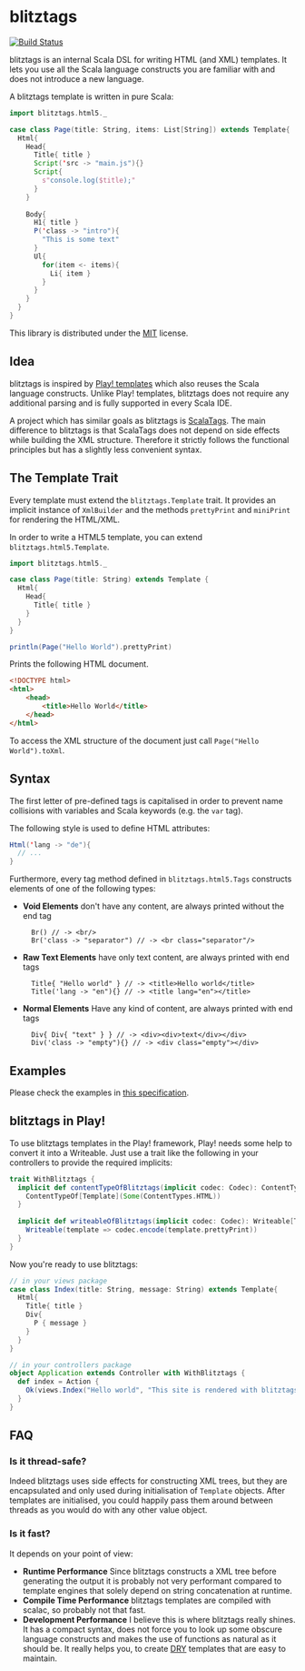 # blitztags

[![Build Status](https://travis-ci.org/Luegg/blitztags.png?branch=master)](https://travis-ci.org/Luegg/blitztags)

blitztags is an internal Scala DSL for writing HTML (and XML) templates. It lets you use all the Scala language constructs you are familiar with and does not introduce a new language.

A blitztags template is written in pure Scala:

```scala
import blitztags.html5._

case class Page(title: String, items: List[String]) extends Template{
  Html{
    Head{
      Title{ title }
      Script('src -> "main.js"){}
      Script{
        s"console.log($title);"
      }
    }
    
    Body{
      H1{ title }
      P('class -> "intro"){
        "This is some text"
      }
      Ul{
        for(item <- items){
          Li{ item }
        }
      }
    }
  }
}
```

This library is distributed under the [MIT](http://en.wikipedia.org/wiki/MIT_License) license.

## Idea

blitztags is inspired by [Play! templates](http://www.playframework.com/documentation/2.1.x/ScalaTemplates) which also reuses the Scala language constructs. Unlike Play! templates, blitztags does not require any additional parsing and is fully supported in every Scala IDE.

A project which has similar goals as blitztags is [ScalaTags](https://github.com/lihaoyi/scalatags). The main difference to blitztags is that ScalaTags does not depend on side effects while building the XML structure. Therefore it strictly follows the functional principles but has a slightly less convenient syntax.

## The Template Trait

Every template must extend the `blitztags.Template` trait. It provides an implicit instance of `XmlBuilder` and the methods `prettyPrint` and `miniPrint` for rendering the HTML/XML.

In order to write a HTML5 template, you can extend `blitztags.html5.Template`.

```scala
import blitztags.html5._

case class Page(title: String) extends Template {
  Html{
    Head{
      Title{ title }
    }
  }
}

println(Page("Hello World").prettyPrint)
```

Prints the following HTML document.

```html
<!DOCTYPE html>
<html>
    <head>
        <title>Hello World</title>
    </head>
</html>
```

To access the XML structure of the document just call `Page("Hello World").toXml`.

## Syntax

The first letter of pre-defined tags is capitalised in order to prevent name collisions with variables and Scala keywords (e.g. the `var` tag).

The following style is used to define HTML attributes:

```scala
Html('lang -> "de"){
  // ...
}
```

Furthermore, every tag method defined in `blitztags.html5.Tags` constructs elements of one of the following types:

- **Void Elements** don't have any content, are always printed without the end tag

        Br() // -> <br/>
        Br('class -> "separator") // -> <br class="separator"/>

- **Raw Text Elements** have only text content, are always printed with end tags

        Title{ "Hello world" } // -> <title>Hello world</title>
        Title('lang -> "en"){} // -> <title lang="en"></title>

- **Normal Elements** Have any kind of content, are always printed with end tags

        Div{ Div{ "text" } } // -> <div><div>text</div></div>
        Div('class -> "empty"){} // -> <div class="empty"></div>

## Examples

Please check the examples in [this specification](https://github.com/Luegg/blitztags/blob/master/src/test/scala/blitztags/examples/Examples.scala).

## blitztags in Play!

To use blitztags templates in the Play! framework, Play! needs some help to convert it into a Writeable. Just use a trait like the following in your controllers to provide the required implicits:

```scala
trait WithBlitztags {
  implicit def contentTypeOfBlitztags(implicit codec: Codec): ContentTypeOf[Template] = {
    ContentTypeOf[Template](Some(ContentTypes.HTML))
  }
      
  implicit def writeableOfBlitztags(implicit codec: Codec): Writeable[Template] = {
    Writeable(template => codec.encode(template.prettyPrint))
  }
}
```

Now you're ready to use blitztags:

```scala
// in your views package
case class Index(title: String, message: String) extends Template{
  Html{
    Title{ title }
    Div{
      P { message }
    }
  }
}

// in your controllers package
object Application extends Controller with WithBlitztags {
  def index = Action {
    Ok(views.Index("Hello world", "This site is rendered with blitztags!"))
  }
}
```

## FAQ

### Is it thread-safe?

Indeed blitztags uses side effects for constructing XML trees, but they are encapsulated and only used during initialisation of `Template` objects. After templates are initialised, you could happily pass them around between threads as you would do with any other value object. 

### Is it fast?

It depends on your point of view:

* **Runtime Performance** Since blitztags constructs a XML tree before generating the output it is probably not very performant compared to template engines that solely depend on string concatenation at runtime.
* **Compile Time Performance** blitztags templates are compiled with scalac, so probably not that fast.
* **Development Performance** I believe this is where blitztags really shines. It has a compact syntax, does not force you to look up some obscure language constructs and makes the use of functions as natural as it should be. It really helps you, to create [DRY](http://en.wikipedia.org/wiki/Don%27t_repeat_yourself) templates that are easy to maintain.